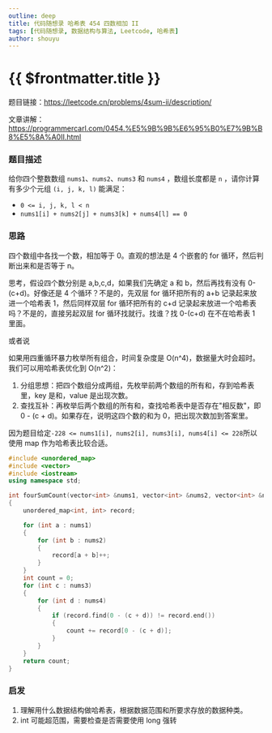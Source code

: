 ```yaml
---
outline: deep
title: 代码随想录 哈希表 454 四数相加 II
tags: [代码随想录, 数据结构与算法, Leetcode, 哈希表]
author: shouyu
---
```


# {{ $frontmatter.title }}

题目链接：https://leetcode.cn/problems/4sum-ii/description/

文章讲解：https://programmercarl.com/0454.%E5%9B%9B%E6%95%B0%E7%9B%B8%E5%8A%A0II.html

### 题目描述

给你四个整数数组 `nums1`、`nums2`、`nums3` 和 `nums4` ，数组长度都是 `n` ，请你计算有多少个元组 `(i, j, k, l)` 能满足：

- `0 <= i, j, k, l < n`
- `nums1[i] + nums2[j] + nums3[k] + nums4[l] == 0`

### 思路

四个数组中各找一个数，相加等于 0。直观的想法是 4 个嵌套的 for 循环，然后判断出来和是否等于 n。

思考，假设四个数分别是 a,b,c,d，如果我们先确定 a 和 b，然后再找有没有 0-(c+d)。好像还是 4 个循环？不是的，先双层 for 循环把所有的 a+b 记录起来放进一个哈希表 1，然后同样双层 for 循环把所有的 c+d 记录起来放进一个哈希表吗？不是的，直接另起双层 for 循环找就行。找谁？找 0-(c+d) 在不在哈希表 1 里面。

或者说

如果用四重循环暴力枚举所有组合，时间复杂度是 O(n^4)，数据量大时会超时。我们可以用哈希表优化到 O(n^2)：

1. 分组思想：把四个数组分成两组，先枚举前两个数组的所有和，存到哈希表里，key 是和，value 是出现次数。
2. 查找互补：再枚举后两个数组的所有和，查找哈希表中是否存在"相反数"，即 0 - (c + d)。如果存在，说明这四个数的和为 0，把出现次数加到答案里。

因为题目给定`-228 <= nums1[i], nums2[i], nums3[i], nums4[i] <= 228`所以使用 map 作为哈希表比较合适。

```cpp
#include <unordered_map>
#include <vector>
#include <iostream>
using namespace std;

int fourSumCount(vector<int> &nums1, vector<int> &nums2, vector<int> &nums3, vector<int> &nums4)
{
    unordered_map<int, int> record;

    for (int a : nums1)
    {
        for (int b : nums2)
        {
            record[a + b]++;
        }
    }
    int count = 0;
    for (int c : nums3)
    {
        for (int d : nums4)
        {
            if (record.find(0 - (c + d)) != record.end())
            {
                count += record[0 - (c + d)];
            }
        }
    }
    return count;
}

```

### 启发

1. 理解用什么数据结构做哈希表，根据数据范围和所要求存放的数据种类。
2. int 可能超范围，需要检查是否需要使用 long 强转
